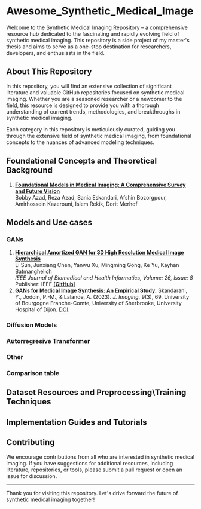 # Awesome_Synthetic_Medical_Image

Welcome to the Synthetic Medical Imaging Repository – a comprehensive resource hub dedicated to the fascinating and rapidly evolving field of synthetic medical imaging. This repository is a side project of my master's thesis and aims to serve as a one-stop destination for researchers, developers, and enthusiasts in the field.

## About This Repository

In this repository, you will find an extensive collection of significant literature and valuable GitHub repositories focused on synthetic medical imaging. Whether you are a seasoned researcher or a newcomer to the field, this resource is designed to provide you with a thorough understanding of current trends, methodologies, and breakthroughs in synthetic medical imaging.

Each category in this repository is meticulously curated, guiding you through the extensive field of synthetic medical imaging, from foundational concepts to the nuances of advanced modeling techniques.

## Foundational Concepts and Theoretical Background
1. [**Foundational Models in Medical Imaging: A Comprehensive Survey and Future Vision**](https://arxiv.org/abs/2310.18689)  
Bobby Azad, Reza Azad, Sania Eskandari, Afshin Bozorgpour, Amirhossein Kazerouni, Islem Rekik, Dorit Merhof  

## Models and Use cases
### GANs
1. [**Hierarchical Amortized GAN for 3D High Resolution Medical Image Synthesis**](https://ieeexplore.ieee.org/abstract/document/9770375)  
   Li Sun, Junxiang Chen, Yanwu Xu, Mingming Gong, Ke Yu, Kayhan Batmanghelich  
   *IEEE Journal of Biomedical and Health Informatics, Volume: 26, Issue: 8*  
   Publisher: IEEE [[**GitHub**]](https://github.com/batmanlab/HA-GAN/tree/master)
2. [**GANs for Medical Image Synthesis: An Empirical Study.**](https://www.mdpi.com/2313-433X/9/3/69)
   Skandarani, Y., Jodoin, P.-M., & Lalande, A. (2023).  *J. Imaging*, 9(3), 69. University of Bourgogne Franche-Comte, University of Sherbrooke, University Hospital of Dijon. [DOI](https://doi.org/10.3390/jimaging9030069).


### Diffusion Models
### Autorregresive Transformer
### Other
### Comparison table
## Dataset Resources and Preprocessing\Training Techniques
## Implementation Guides and Tutorials

## Contributing

We encourage contributions from all who are interested in synthetic medical imaging. If you have suggestions for additional resources, including literature, repositories, or tools, please submit a pull request or open an issue for discussion.

---

Thank you for visiting this repository. Let's drive forward the future of synthetic medical imaging together!

